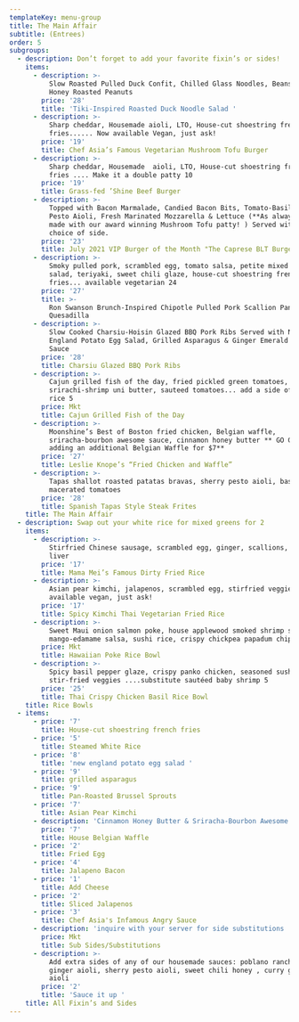 ```yaml
---
templateKey: menu-group
title: The Main Affair
subtitle: (Entrees)
order: 5
subgroups:
  - description: Don’t forget to add your favorite fixin’s or sides!
    items:
      - description: >-
          Slow Roasted Pulled Duck Confit, Chilled Glass Noodles, Beansprouts &
          Honey Roasted Peanuts 
        price: '28'
        title: 'Tiki-Inspired Roasted Duck Noodle Salad '
      - description: >-
          Sharp cheddar, Housemade aioli, LTO, House-cut shoestring french
          fries...... Now available Vegan, just ask!
        price: '19'
        title: Chef Asia’s Famous Vegetarian Mushroom Tofu Burger
      - description: >-
          Sharp cheddar, Housemade  aioli, LTO, House-cut shoestring french
          fries .... Make it a double patty 10 
        price: '19'
        title: Grass-fed ’Shine Beef Burger
      - description: >-
          Topped with Bacon Marmalade, Candied Bacon Bits, Tomato-Basil Salsa,
          Pesto Aioli, Fresh Marinated Mozzarella & Lettuce (**As always, can be
          made with our award winning Mushroom Tofu patty! ) Served with your
          choice of side.
        price: '23'
        title: July 2021 VIP Burger of the Month "The Caprese BLT Burger"
      - description: >-
          Smoky pulled pork, scrambled egg, tomato salsa, petite mixed greens
          salad, teriyaki, sweet chili glaze, house-cut shoestring french
          fries... available vegetarian 24
        price: '27'
        title: >-
          Ron Swanson Brunch-Inspired Chipotle Pulled Pork Scallion Pancake
          Quesadilla
      - description: >-
          Slow Cooked Charsiu-Hoisin Glazed BBQ Pork Ribs Served with New
          England Potato Egg Salad, Grilled Asparagus & Ginger Emerald Jade
          Sauce 
        price: '28'
        title: Charsiu Glazed BBQ Pork Ribs
      - description: >-
          Cajun grilled fish of the day, fried pickled green tomatoes,
          srirachi-shrimp uni butter, sauteed tomatoes... add a side of white
          rice 5 
        price: Mkt
        title: Cajun Grilled Fish of the Day
      - description: >-
          Moonshine’s Best of Boston fried chicken, Belgian waffle,
          sriracha-bourbon awesome sauce, cinnamon honey butter ** GO GRANDE by
          adding an additional Belgian Waffle for $7**
        price: '27'
        title: Leslie Knope’s “Fried Chicken and Waffle”
      - description: >-
          Tapas shallot roasted patatas bravas, sherry pesto aioli, basil
          macerated tomatoes
        price: '28'
        title: Spanish Tapas Style Steak Frites
    title: The Main Affair
  - description: Swap out your white rice for mixed greens for 2
    items:
      - description: >-
          Stirfried Chinese sausage, scrambled egg, ginger, scallions, duck
          liver
        price: '17'
        title: Mama Mei’s Famous Dirty Fried Rice
      - description: >-
          Asian pear kimchi, jalapenos, scrambled egg, stirfried veggies...
          available vegan, just ask! 
        price: '17'
        title: Spicy Kimchi Thai Vegetarian Fried Rice
      - description: >-
          Sweet Maui onion salmon poke, house applewood smoked shrimp salad,
          mango-edamame salsa, sushi rice, crispy chickpea papadum chips
        price: Mkt
        title: Hawaiian Poke Rice Bowl
      - description: >-
          Spicy basil pepper glaze, crispy panko chicken, seasoned sushi rice,
          stir-fried veggies ....substitute sautéed baby shrimp 5  
        price: '25'
        title: Thai Crispy Chicken Basil Rice Bowl
    title: Rice Bowls
  - items:
      - price: '7'
        title: House-cut shoestring french fries
      - price: '5'
        title: Steamed White Rice
      - price: '8'
        title: 'new england potato egg salad '
      - price: '9'
        title: grilled asparagus
      - price: '9'
        title: Pan-Roasted Brussel Sprouts
      - price: '7'
        title: Asian Pear Kimchi
      - description: 'Cinnamon Honey Butter & Sriracha-Bourbon Awesome Sauce '
        price: '7'
        title: House Belgian Waffle
      - price: '2'
        title: Fried Egg
      - price: '4'
        title: Jalapeno Bacon
      - price: '1'
        title: Add Cheese
      - price: '2'
        title: Sliced Jalapenos
      - price: '3'
        title: Chef Asia's Infamous Angry Sauce
      - description: 'inquire with your server for side substitutions '
        price: Mkt
        title: Sub Sides/Substitutions
      - description: >-
          Add extra sides of any of our housemade sauces: poblano ranch, candied
          ginger aioli, sherry pesto aioli, sweet chili honey , curry goddess
          aioli
        price: '2'
        title: 'Sauce it up '
    title: All Fixin’s and Sides
---
```



